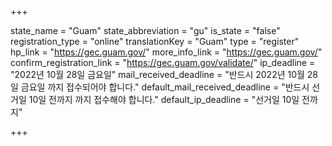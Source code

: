 +++

state_name = "Guam"
state_abbreviation = "gu"
is_state = "false"
registration_type = "online"
translationKey = "Guam"
type = "register"
hp_link = "https://gec.guam.gov/"
more_info_link = "https://gec.guam.gov/"
confirm_registration_link = "https://gec.guam.gov/validate/"
ip_deadline = "2022년 10월 28일 금요일"
mail_received_deadline = "반드시 2022년 10월 28일 금요일 까지 접수되어야 합니다."
default_mail_received_deadline = "반드시 선거일 10일 전까지 까지 접수해야 합니다."
default_ip_deadline = "선거일 10일 전까지"

+++
